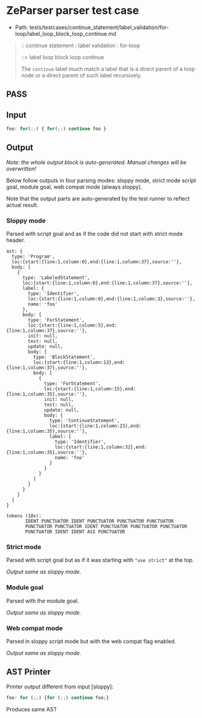 # ZeParser parser test case

- Path: tests/testcases/continue_statement/label_validation/for-loop/label_loop_block_loop_continue.md

> :: continue statement : label validation : for-loop
>
> ::> label loop block loop continue
>
> The `continue` label much match a label that is a direct parent of a loop node or a direct parent of such label recursively.

## PASS

## Input

`````js
foo: for(;;) { for(;;) continue foo }
`````

## Output

_Note: the whole output block is auto-generated. Manual changes will be overwritten!_

Below follow outputs in four parsing modes: sloppy mode, strict mode script goal, module goal, web compat mode (always sloppy).

Note that the output parts are auto-generated by the test runner to reflect actual result.

### Sloppy mode

Parsed with script goal and as if the code did not start with strict mode header.

`````
ast: {
  type: 'Program',
  loc:{start:{line:1,column:0},end:{line:1,column:37},source:''},
  body: [
    {
      type: 'LabeledStatement',
      loc:{start:{line:1,column:0},end:{line:1,column:37},source:''},
      label: {
        type: 'Identifier',
        loc:{start:{line:1,column:0},end:{line:1,column:3},source:''},
        name: 'foo'
      },
      body: {
        type: 'ForStatement',
        loc:{start:{line:1,column:5},end:{line:1,column:37},source:''},
        init: null,
        test: null,
        update: null,
        body: {
          type: 'BlockStatement',
          loc:{start:{line:1,column:13},end:{line:1,column:37},source:''},
          body: [
            {
              type: 'ForStatement',
              loc:{start:{line:1,column:15},end:{line:1,column:35},source:''},
              init: null,
              test: null,
              update: null,
              body: {
                type: 'ContinueStatement',
                loc:{start:{line:1,column:23},end:{line:1,column:35},source:''},
                label: {
                  type: 'Identifier',
                  loc:{start:{line:1,column:32},end:{line:1,column:35},source:''},
                  name: 'foo'
                }
              }
            }
          ]
        }
      }
    }
  ]
}

tokens (18x):
       IDENT PUNCTUATOR IDENT PUNCTUATOR PUNCTUATOR PUNCTUATOR
       PUNCTUATOR PUNCTUATOR IDENT PUNCTUATOR PUNCTUATOR PUNCTUATOR
       PUNCTUATOR IDENT IDENT ASI PUNCTUATOR
`````

### Strict mode

Parsed with script goal but as if it was starting with `"use strict"` at the top.

_Output same as sloppy mode._

### Module goal

Parsed with the module goal.

_Output same as sloppy mode._

### Web compat mode

Parsed in sloppy script mode but with the web compat flag enabled.

_Output same as sloppy mode._

## AST Printer

Printer output different from input [sloppy]:

````js
foo: for (;;) {for (;;) continue foo;}
````

Produces same AST
